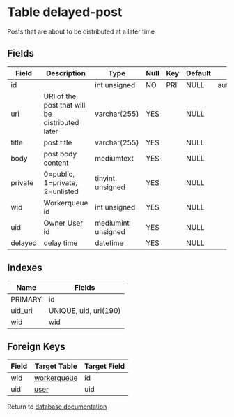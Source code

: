 Table delayed-post
===========

Posts that are about to be distributed at a later time

Fields
------

| Field   | Description                                    | Type               | Null | Key | Default | Extra          |
| ------- | ---------------------------------------------- | ------------------ | ---- | --- | ------- | -------------- |
| id      |                                                | int unsigned       | NO   | PRI | NULL    | auto_increment |
| uri     | URI of the post that will be distributed later | varchar(255)       | YES  |     | NULL    |                |
| title   | post title                                     | varchar(255)       | YES  |     | NULL    |                |
| body    | post body content                              | mediumtext         | YES  |     | NULL    |                |
| private | 0=public, 1=private, 2=unlisted                | tinyint unsigned   | YES  |     | NULL    |                |
| wid     | Workerqueue id                                 | int unsigned       | YES  |     | NULL    |                |
| uid     | Owner User id                                  | mediumint unsigned | YES  |     | NULL    |                |
| delayed | delay time                                     | datetime           | YES  |     | NULL    |                |

Indexes
------------

| Name    | Fields                |
| ------- | --------------------- |
| PRIMARY | id                    |
| uid_uri | UNIQUE, uid, uri(190) |
| wid     | wid                   |

Foreign Keys
------------

| Field | Target Table | Target Field |
|-------|--------------|--------------|
| wid | [workerqueue](help/database/db_workerqueue) | id |
| uid | [user](help/database/db_user) | uid |

Return to [database documentation](help/database)
